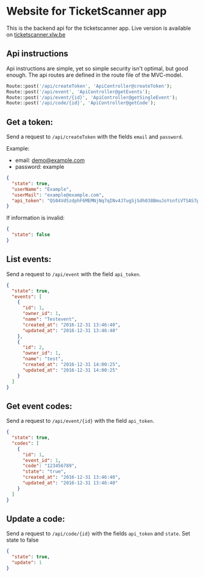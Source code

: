 Website for TicketScanner app
======
This is the backend api for the ticketscanner app. Live version is available on [ticketscanner.xlw.be](https://ticketscanner.xlw.be)

Api instructions
---
Api instructions are simple, yet so simple security isn't optimal, but good enough.
The api routes are defined in the route file of the MVC-model.
````php
Route::post('/api/createToken', 'ApiController@createToken');
Route::post('/api/event', 'ApiController@getEvents');
Route::post('/api/event/{id}', 'ApiController@getSingleEvent');
Route::post('/api/code/{id}', 'ApiController@getCode');
````
Get a token:
-------------------
Send a request to `/api/createToken` with the fields `email` and `password`.

Example:
* email: demo@example.com
* password: example
```json
{
  "state": true,
  "userName": "Example",
  "userMail": "example@example.com",
  "api_token": "QS04Vd5zdphF6MEMNjNq7qINv4J7ugSjSdh038BmuJoYsnfiVTSAS7p9Tv9s"
}
```
If information is invalid:
````json
{
  "state": false
}
````

List events:
-------------------
Send a request to `/api/event` with the field `api_token`.
```json
{
  "state": true,
  "events": [
    {
      "id": 1,
      "owner_id": 1,
      "name": "Testevent",
      "created_at": "2016-12-31 13:46:40",
      "updated_at": "2016-12-31 13:46:40"
    },
    {
      "id": 2,
      "owner_id": 1,
      "name": "test",
      "created_at": "2016-12-31 14:00:25",
      "updated_at": "2016-12-31 14:00:25"
    }
  ]
}
```

Get event codes:
-------------------
Send a request to `/api/event/{id}` with the field `api_token`.
```json
{
  "state": true,
  "codes": [
    {
      "id": 1,
      "event_id": 1,
      "code": "123456789",
      "state": "true",
      "created_at": "2016-12-31 13:46:40",
      "updated_at": "2016-12-31 13:46:40"
    }
  ]
}
```

Update a code:
-------------------
Send a request to `/api/code/{id}` with the fields `api_token` and `state`. Set state to false
```json
{
  "state": true,
  "update": 1
}
```